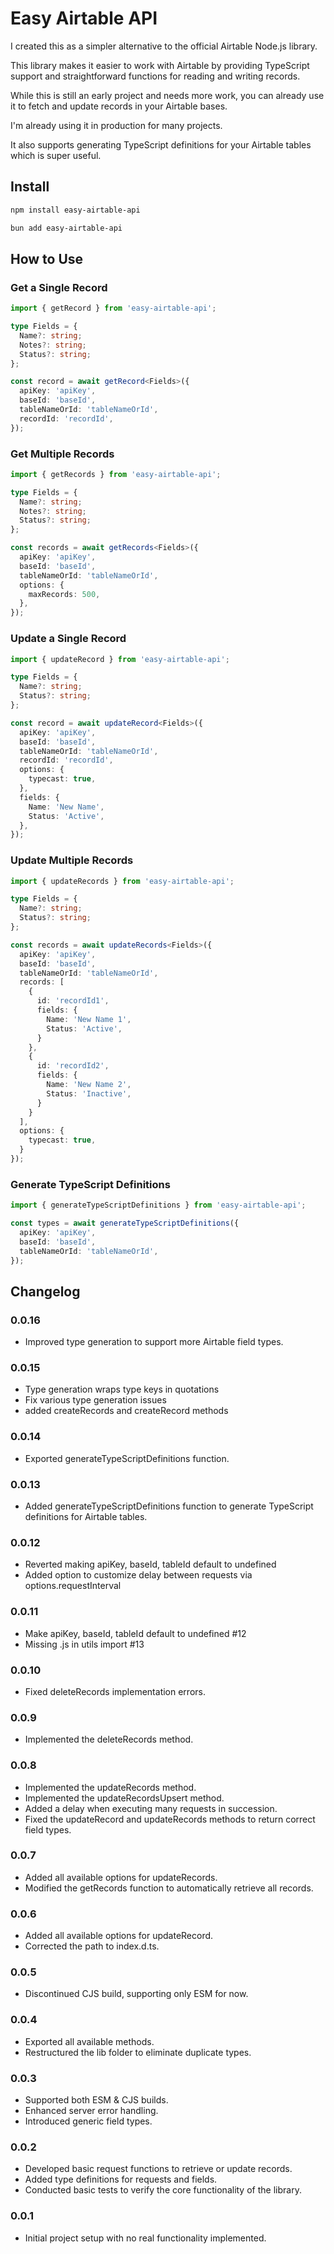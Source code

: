# Easy Airtable API

I created this as a simpler alternative to the official Airtable Node.js library.

This library makes it easier to work with Airtable by providing TypeScript support and straightforward functions for reading and writing records.

While this is still an early project and needs more work, you can already use it to fetch and update records in your Airtable bases.

I'm already using it in production for many projects.

It also supports generating TypeScript definitions for your Airtable tables which is super useful.

## Install

```bash
npm install easy-airtable-api
```

```bash
bun add easy-airtable-api
```

## How to Use

### Get a Single Record

```ts
import { getRecord } from 'easy-airtable-api';

type Fields = {
  Name?: string;
  Notes?: string;
  Status?: string;
};

const record = await getRecord<Fields>({
  apiKey: 'apiKey',
  baseId: 'baseId',
  tableNameOrId: 'tableNameOrId',
  recordId: 'recordId',
});
```

### Get Multiple Records

```ts
import { getRecords } from 'easy-airtable-api';

type Fields = {
  Name?: string;
  Notes?: string;
  Status?: string;
};

const records = await getRecords<Fields>({
  apiKey: 'apiKey',
  baseId: 'baseId',
  tableNameOrId: 'tableNameOrId',
  options: {
    maxRecords: 500,
  },
});
```

### Update a Single Record

```ts
import { updateRecord } from 'easy-airtable-api';

type Fields = {
  Name?: string;
  Status?: string;
};

const record = await updateRecord<Fields>({
  apiKey: 'apiKey',
  baseId: 'baseId',
  tableNameOrId: 'tableNameOrId',
  recordId: 'recordId',
  options: {
    typecast: true,
  },
  fields: {
    Name: 'New Name',
    Status: 'Active',
  },
});
```

### Update Multiple Records

```ts
import { updateRecords } from 'easy-airtable-api';

type Fields = {
  Name?: string;
  Status?: string;
};

const records = await updateRecords<Fields>({
  apiKey: 'apiKey',
  baseId: 'baseId',
  tableNameOrId: 'tableNameOrId',
  records: [
    {
      id: 'recordId1',
      fields: {
        Name: 'New Name 1',
        Status: 'Active',
      }
    },
    {
      id: 'recordId2',
      fields: {
        Name: 'New Name 2',
        Status: 'Inactive',
      }
    }
  ],
  options: {
    typecast: true,
  }
});
```

### Generate TypeScript Definitions

```ts
import { generateTypeScriptDefinitions } from 'easy-airtable-api';

const types = await generateTypeScriptDefinitions({
  apiKey: 'apiKey',
  baseId: 'baseId',
  tableNameOrId: 'tableNameOrId',
});
```

## Changelog

### 0.0.16

- Improved type generation to support more Airtable field types.

### 0.0.15

- Type generation wraps type keys in quotations
- Fix various type generation issues
- added createRecords and createRecord methods

### 0.0.14

- Exported generateTypeScriptDefinitions function.

### 0.0.13

- Added generateTypeScriptDefinitions function to generate TypeScript definitions for Airtable tables.

### 0.0.12

- Reverted making apiKey, baseId, tableId default to undefined
- Added option to customize delay between requests via options.requestInterval

### 0.0.11

- Make apiKey, baseId, tableId default to undefined #12
- Missing .js in utils import #13

### 0.0.10

- Fixed deleteRecords implementation errors.

### 0.0.9

- Implemented the deleteRecords method.

### 0.0.8

- Implemented the updateRecords method.
- Implemented the updateRecordsUpsert method.
- Added a delay when executing many requests in succession.
- Fixed the updateRecord and updateRecords methods to return correct field types.

### 0.0.7

- Added all available options for updateRecords.
- Modified the getRecords function to automatically retrieve all records.

### 0.0.6

- Added all available options for updateRecord.
- Corrected the path to index.d.ts.

### 0.0.5

- Discontinued CJS build, supporting only ESM for now.

### 0.0.4

- Exported all available methods.
- Restructured the lib folder to eliminate duplicate types.

### 0.0.3

- Supported both ESM & CJS builds.
- Enhanced server error handling.
- Introduced generic field types.

### 0.0.2

- Developed basic request functions to retrieve or update records.
- Added type definitions for requests and fields.
- Conducted basic tests to verify the core functionality of the library.

### 0.0.1

- Initial project setup with no real functionality implemented.
